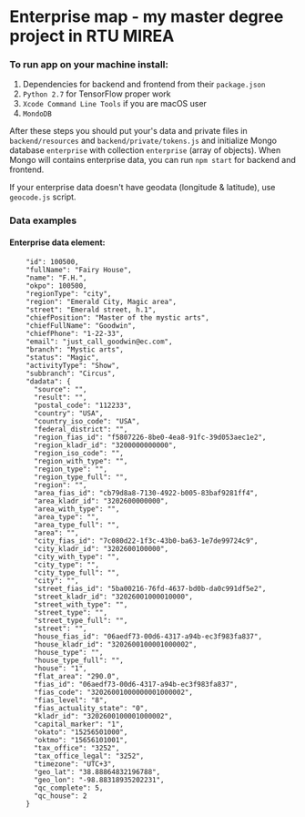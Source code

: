 # Enterprise map - my master degree project in RTU MIREA

### To run app on your machine install:
1. Dependencies for backend and frontend from their `package.json`
2. `Python 2.7` for TensorFlow proper work
3. `Xcode Command Line Tools` if you are macOS user
4. `MondoDB`

After these steps you should put your's data and private files in `backend/resources` and `backend/private/tokens.js` and initialize Mongo database `enterprise` with collection `enterprise` (array of objects). When Mongo will contains enterprise data, you can run `npm start` for backend and frontend. 

If your enterprise data doesn't have geodata (longitude & latitude), use `geocode.js` script.

### Data examples

#### Enterprise data element:

```
    "id": 100500,
    "fullName": "Fairy House",
    "name": "F.H.",
    "okpo": 100500,
    "regionType": "city",
    "region": "Emerald City, Magic area",
    "street": "Emerald street, h.1",
    "chiefPosition": "Master of the mystic arts",
    "chiefFullName": "Goodwin",
    "chiefPhone": "1-22-33",
    "email": "just_call_goodwin@ec.com",
    "branch": "Mystic arts",
    "status": "Magic",
    "activityType": "Show",
    "subbranch": "Circus",
    "dadata": {
      "source": "",
      "result": "",
      "postal_code": "112233",
      "country": "USA",
      "country_iso_code": "USA",
      "federal_district": "",
      "region_fias_id": "f5807226-8be0-4ea8-91fc-39d053aec1e2",
      "region_kladr_id": "3200000000000",
      "region_iso_code": "",
      "region_with_type": "",
      "region_type": "",
      "region_type_full": "",
      "region": "",
      "area_fias_id": "cb79d8a8-7130-4922-b005-83baf9281ff4",
      "area_kladr_id": "3202600000000",
      "area_with_type": "",
      "area_type": "",
      "area_type_full": "",
      "area": "",
      "city_fias_id": "7c080d22-1f3c-43b0-ba63-1e7de99724c9",
      "city_kladr_id": "3202600100000",
      "city_with_type": "",
      "city_type": "",
      "city_type_full": "",
      "city": "",
      "street_fias_id": "5ba00216-76fd-4637-bd0b-da0c991df5e2",
      "street_kladr_id": "32026001000010000",
      "street_with_type": "",
      "street_type": "",
      "street_type_full": "",
      "street": "",
      "house_fias_id": "06aedf73-00d6-4317-a94b-ec3f983fa837",
      "house_kladr_id": "3202600100001000002",
      "house_type": "",
      "house_type_full": "",
      "house": "1",
      "flat_area": "290.0",
      "fias_id": "06aedf73-00d6-4317-a94b-ec3f983fa837",
      "fias_code": "32026001000000001000002",
      "fias_level": "8",
      "fias_actuality_state": "0",
      "kladr_id": "3202600100001000002",
      "capital_marker": "1",
      "okato": "15256501000",
      "oktmo": "15656101001",
      "tax_office": "3252",
      "tax_office_legal": "3252",
      "timezone": "UTC+3",
      "geo_lat": "38.88864832196788",
      "geo_lon": "-98.88318935202231",
      "qc_complete": 5,
      "qc_house": 2
    }
```